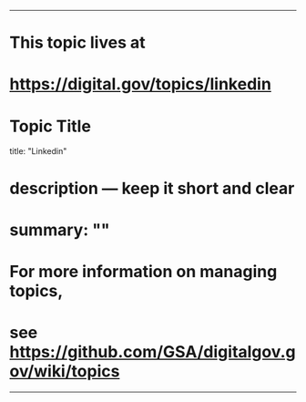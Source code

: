 
---
# This topic lives at
# https://digital.gov/topics/linkedin

# Topic Title
title: "Linkedin"

# description — keep it short and clear
# summary: ""


# For more information on managing topics,
# see https://github.com/GSA/digitalgov.gov/wiki/topics
---